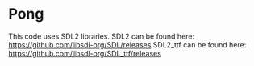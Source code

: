 # Pong

This code uses SDL2 libraries.
SDL2 can be found here: https://github.com/libsdl-org/SDL/releases
SDL2_ttf can be found here: https://github.com/libsdl-org/SDL_ttf/releases
